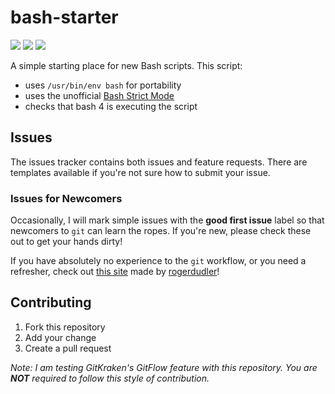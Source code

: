 # bash-starter

[![](https://img.shields.io/github/last-commit/hashdang/bash-starter.svg?logo=github&logoColor=white)](https://github.com/hashdang/bash-starter/commits/master) [![](https://img.shields.io/codeclimate/issues/hashdang/bash-starter.svg)](https://github.com/hashdang/bash-starter/issues) [![](https://img.shields.io/github/forks/hashdang/bash-starter.svg?style=social)](https://github.com/hashdang/bash-starter/fork)

A simple starting place for new Bash scripts. This script:

- uses `/usr/bin/env bash` for portability
- uses the unofficial
[Bash Strict Mode](http://redsymbol.net/articles/unofficial-bash-strict-mode/)
- checks that bash 4 is executing the script

## Issues

The issues tracker contains both issues and feature requests. There are
templates available if you're not sure how to submit your issue.

### Issues for Newcomers

Occasionally, I will mark simple issues with the **good first issue** label so
that newcomers to `git` can learn the ropes. If you're new, please check these
out to get your hands dirty!

If you have absolutely no experience to the `git` workflow, or you need a
refresher, check out [this site](http://rogerdudler.github.io/git-guide/) made
by [rogerdudler](https://github.com/rogerdudler)!

## Contributing

1. Fork this repository
1. Add your change
1. Create a pull request

_Note: I am testing GitKraken's GitFlow feature with this repository. You are
**NOT** required to follow this style of contribution._
